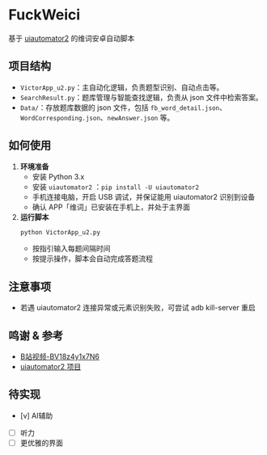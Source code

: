 # FuckWeici
基于 [uiautomator2](https://github.com/openatx/uiautomator2) 的维词安卓自动脚本

## 项目结构
- `VictorApp_u2.py`：主自动化逻辑，负责题型识别、自动点击等。
- `SearchResult.py`：题库管理与智能查找逻辑，负责从 json 文件中检索答案。
- `Data/`：存放题库数据的 json 文件，包括 `fb_word_detail.json`、`WordCorresponding.json`、`newAnswer.json` 等。

## 如何使用
1. **环境准备**
   - 安装 Python 3.x
   - 安装 `uiautomator2` ：`pip install -U uiautomator2`
   - 手机连接电脑，开启 USB 调试，并保证能用 uiautomator2 识别到设备
   - 确认 APP「维词」已安装在手机上，并处于主界面
2. **运行脚本**
   ```bash
   python VictorApp_u2.py
   ```
   - 按指引输入每题间隔时间
   - 按提示操作，脚本会自动完成答题流程

## 注意事项
- 若遇 uiautomator2 连接异常或元素识别失败，可尝试 adb kill-server 重启

## 鸣谢 & 参考
- [B站视频-BV18z4y1x7N6](https://www.bilibili.com/video/BV18z4y1x7N6)
- [uiautomator2 项目](https://github.com/openatx/uiautomator2)

## 待实现
- [v] AI辅助
- [ ] 听力
- [ ] 更优雅的界面